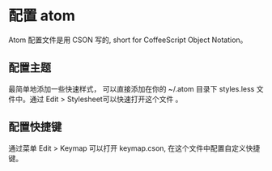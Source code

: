 # 配置 atom

Atom 配置文件是用 CSON 写的, short for CoffeeScript Object Notation。

## 配置主题
最简单地添加一些快速样式， 可以直接添加在你的 ~/.atom 目录下 styles.less 文件中。通过 Edit > Stylesheet可以快速打开这个文件 。

## 配置快捷键
通过菜单 Edit > Keymap 可以打开 keymap.cson, 在这个文件中配置自定义快捷键。
